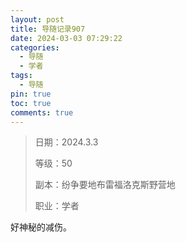 ```yaml
---
layout: post
title: 导随记录907
date: 2024-03-03 07:29:22
categories:
  - 导随
  - 学者
tags:
  - 导随
pin: true
toc: true
comments: true
---
```

> 日期：2024.3.3
>
> 等级：50
>
> 副本：纷争要地布雷福洛克斯野营地
>
> 职业：学者

好神秘的减伤。